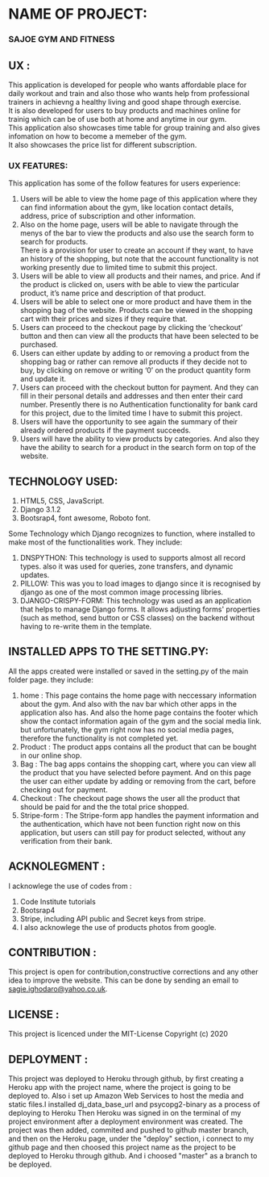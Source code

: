 # NAME OF PROJECT:
### SAJOE GYM AND FITNESS

## UX :
This application is developed for people who wants affordable place for daily workout and train and also those who wants help from professional trainers in achievng a healthy living and good shape through exercise. <br>
It is also developed for users to buy products and machines online for trainig which can be of use both at home and anytime in our gym. <br> This application also showcases time table for group training and also gives infomation on how to become a memeber of the gym.<br>
It also showcases the price list for different subscription.

### UX FEATURES:
This application has some of the follow features for users experience:<br>
1. Users will be able to view the home page of this application where they can find information about the gym, like location contact details, address, price of subscription and other information.<br>
2. Also on the home page, users will be able to navigate through the menys of the bar to view the products and also use the search form to search for products. <br>
There is a provision for user to create an account if they want, to have an history of the shopping, but note that the account functionality is not working presently due to limited time to submit this project.<br>
3. Users will be able to view all products and their names, and price. And if the product is clicked on, users with be able to view the particular product, it’s name price and description of that product.<br>
4. Users will be able to select one or more product and have them in the shopping bag of the website. Products can be viewed in the shopping cart with their prices and sizes if they require that.<br>
5. Users can proceed to the checkout page by clicking the ‘checkout’ button and then can view all the products that have been selected to be purchased.<br>
6. Users can either update by adding to or removing a product from the shopping bag or rather can remove all products if they decide not to buy, by clicking on remove or writing ‘0’ on the product quantity form and update it.<br>
7. Users can proceed with the checkout button for payment. And they can fill in their personal details and addresses and then enter their card number. Presently there is no Authentication functionality for bank card for this project, due to the limited time I have to submit this project.<br>
8. Users will have the opportunity to see again the summary of their already ordered products if the payment succeeds.<br>
9. Users will have the ability to view products by categories. And also they have the ability to search for a product in the search form on top of the website.<br>

## TECHNOLOGY USED:
1. HTML5, CSS, JavaScript.
2. Django 3.1.2
3. Bootsrap4, font awesome, Roboto font. <br>

Some Technology which Django recognizes to function, where installed to make most of the functionalities work. They include:<br>
1. DNSPYTHON: This technology is used to supports almost all record types. also it was used  for queries, zone transfers, and dynamic updates.
2. PILLOW: This was you to load images to django since it is recognised by django as one of the most common image processing libries.
3. DJANGO-CRISPY-FORM: This technology was used as an application that helps to manage Django forms. It allows adjusting forms' properties (such as method, send button or CSS classes) on the backend without having to re-write them in the template.

## INSTALLED APPS TO THE SETTING.PY:
All the apps created were installed or saved in the setting.py of the main folder page. they include:<br>
1. home : This page contains the home page with neccessary information about the gym. And also with the nav bar which other apps in the application also has. And also the home page contains the footer which show the contact information again of the gym and the social media link. but unfortunately, the gym right now has no social media pages, therefore the functionality is not completed yet.
2. Product : The product apps contains all the product that can be bought in our online shop.
3. Bag : The bag apps contains the shopping cart, where you can view all the product that you have selected before payment. And on this page the user can either update by adding or removing from the cart, before checking out for payment.
4. Checkout : The checkout page shows the user all the product that should be paid for and the the total price shopped.
5. Stripe-form : The Stripe-form app handles the payment information and the authentication, which have not been function right now on this application, but users can still pay for product selected, without any verification from their bank.

## ACKNOLEGMENT :
I acknowlege the use of codes from :
1. Code Institute tutorials
2. Bootsrap4
3. Stripe, including API public and Secret keys from stripe.
4. I also acknowlege the use of products photos from google.

## CONTRIBUTION :
This project is open for contribution,constructive corrections and any other idea to improve the website. This can be done by sending an email to sagie.ighodaro@yahoo.co.uk.

## LICENSE :
This project is licenced under the MIT-License Copyright (c) 2020

## DEPLOYMENT :
This project was deployed to Heroku through github, by first creating a Heroku app with the project name, where the project is going to be deployed to. Also i set up Amazon Web Services to host the media and static files.I installed dj_data_base_url and psycopg2-binary as a process of deploying to Heroku Then Heroku was signed in on the terminal of my project environment after a deployment environment was created.
The project was then added, commited and pushed to github master branch, and then on the Heroku page, under the "deploy" section, i connect to my github page
and then choosed this project name as the project to be deployed to Heroku through github. And i choosed "master" as a branch to be deployed.